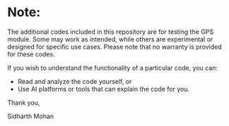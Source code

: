 # Note:

The additional codes included in this repository are for testing the GPS module. Some may work as intended, while others are experimental or designed for specific use cases. Please note that no warranty is provided for these codes.

If you wish to understand the functionality of a particular code, you can:

- Read and analyze the code yourself, or
- Use AI platforms or tools that can explain the code for you.

Thank you,

Sidharth Mohan

